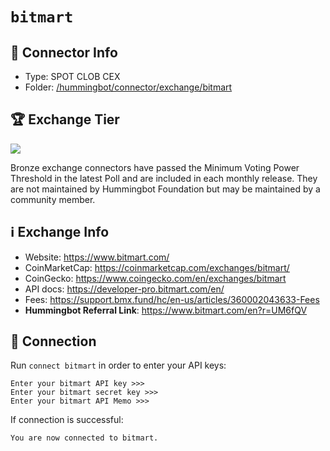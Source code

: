 # `bitmart`

## 📁 Connector Info

* Type: SPOT CLOB CEX
* Folder: [/hummingbot/connector/exchange/bitmart](https://github.com/hummingbot/hummingbot/tree/development/hummingbot/connector/exchange/bitmart)

## 🏆 Exchange Tier

![](https://img.shields.io/static/v1?label=Hummingbot&message=BRONZE&color=green)

Bronze exchange connectors have passed the Minimum Voting Power Threshold in the latest Poll and are included in each monthly release. They are not maintained by Hummingbot Foundation but may be maintained by a community member.

## ℹ️ Exchange Info

* Website: https://www.bitmart.com/
* CoinMarketCap: https://coinmarketcap.com/exchanges/bitmart/
* CoinGecko: https://www.coingecko.com/en/exchanges/bitmart
* API docs: <https://developer-pro.bitmart.com/en/>
* Fees: <https://support.bmx.fund/hc/en-us/articles/360002043633-Fees>
* **Hummingbot Referral Link**: <https://www.bitmart.com/en?r=UM6fQV>

## 🔑 Connection

Run `connect bitmart` in order to enter your API keys:

```
Enter your bitmart API key >>>
Enter your bitmart secret key >>>
Enter your bitmart API Memo >>>
```

If connection is successful:

```
You are now connected to bitmart.
```
